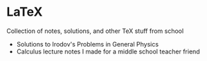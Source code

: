 # LaTeX
Collection of notes, solutions, and other TeX stuff from school

* Solutions to Irodov's Problems in General Physics
* Calculus lecture notes I made for a middle school teacher friend